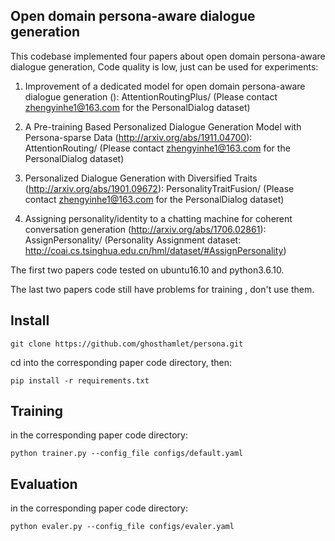 
## Open domain persona-aware dialogue generation

This codebase implemented four papers about open domain persona-aware dialogue generation, Code quality is low, just can be used for experiments:

1. Improvement of a dedicated model for open domain persona-aware dialogue generation (): AttentionRoutingPlus/
(Please contact zhengyinhe1@163.com for the PersonalDialog dataset)

2. A Pre-training Based Personalized Dialogue Generation Model with Persona-sparse Data (http://arxiv.org/abs/1911.04700): AttentionRouting/
(Please contact zhengyinhe1@163.com for the PersonalDialog dataset)

3. Personalized Dialogue Generation with Diversified Traits (http://arxiv.org/abs/1901.09672): PersonalityTraitFusion/
(Please contact zhengyinhe1@163.com for the PersonalDialog dataset)

4. Assigning personality/identity to a chatting machine for coherent conversation generation (http://arxiv.org/abs/1706.02861): AssignPersonality/
(Personality Assignment dataset: http://coai.cs.tsinghua.edu.cn/hml/dataset/#AssignPersonality)

The first two papers code tested on ubuntu16.10 and python3.6.10.

The last two papers code still have problems for training , don't use them. 


## Install

`git clone https://github.com/ghosthamlet/persona.git`

cd into the corresponding paper code directory, then:

`pip install -r requirements.txt`


## Training

in the corresponding paper code directory:

`python trainer.py --config_file configs/default.yaml`


## Evaluation 

in the corresponding paper code directory:

`python evaler.py --config_file configs/evaler.yaml`